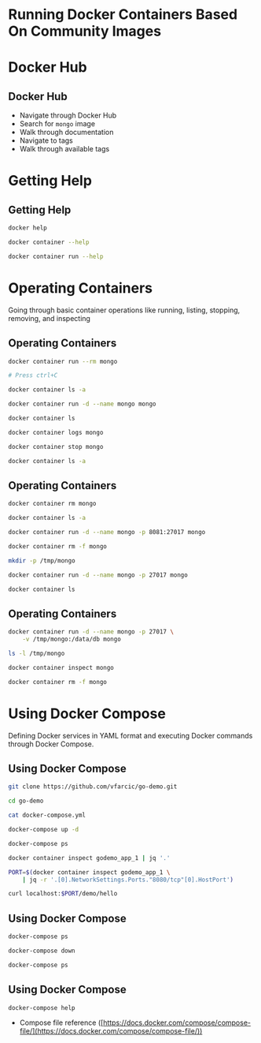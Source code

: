 # Running Docker Containers Based On Community Images


# Docker Hub


## Docker Hub

* Navigate through Docker Hub
* Search for `mongo` image
* Walk through documentation
* Navigate to tags
* Walk through available tags


# Getting Help


## Getting Help

```bash
docker help

docker container --help

docker container run --help
```


# Operating Containers

Going through basic container operations like running, listing, stopping, removing, and inspecting


## Operating Containers

```bash
docker container run --rm mongo

# Press ctrl+C

docker container ls -a

docker container run -d --name mongo mongo

docker container ls

docker container logs mongo

docker container stop mongo

docker container ls -a
```


## Operating Containers

```bash
docker container rm mongo

docker container ls -a

docker container run -d --name mongo -p 8081:27017 mongo

docker container rm -f mongo

mkdir -p /tmp/mongo

docker container run -d --name mongo -p 27017 mongo

docker container ls
```


## Operating Containers

```bash
docker container run -d --name mongo -p 27017 \
    -v /tmp/mongo:/data/db mongo

ls -l /tmp/mongo

docker container inspect mongo

docker container rm -f mongo
```


# Using Docker Compose

Defining Docker services in YAML format and executing Docker commands through Docker Compose.


## Using Docker Compose

```bash
git clone https://github.com/vfarcic/go-demo.git

cd go-demo

cat docker-compose.yml

docker-compose up -d

docker-compose ps

docker container inspect godemo_app_1 | jq '.'

PORT=$(docker container inspect godemo_app_1 \
    | jq -r '.[0].NetworkSettings.Ports."8080/tcp"[0].HostPort')

curl localhost:$PORT/demo/hello
```


## Using Docker Compose

```bash
docker-compose ps

docker-compose down

docker-compose ps
```


## Using Docker Compose

```bash
docker-compose help
```

* Compose file reference ([https://docs.docker.com/compose/compose-file/](https://docs.docker.com/compose/compose-file/))
